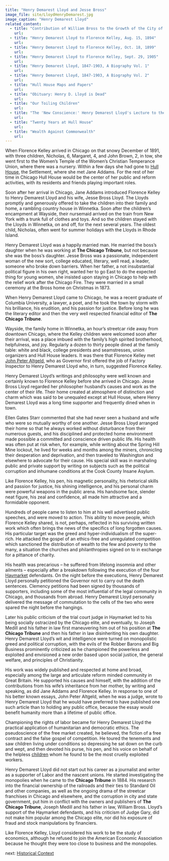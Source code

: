 ```yaml
---
title: "Henry Demarest Lloyd and Jesse Bross"
image_file: site/LloydHenryDemarest.jpg
image_caption: "Henry Demarest Lloyd"
related_content:
  - title: "Contribution of William Bross to the Growth of the City of Chicago"
    url:
  - title: "Henry Demarest Lloyd to Florence Kelley, Aug. 15, 1894"
    url:
  - title: "Henry Demarest Lloyd to Florence Kelley, Oct. 18, 1899"
    url:
  - title: "Henry Demarest Lloyd to Florence Kelley, Sept. 29, 1905"
    url:
  - title: "Henry Demarest Lloyd, 1847-1903, A Biography Vol. 1"
    url:
  - title: "Henry Demarest Lloyd, 1847-1903, A Biography Vol. 2"
    url:
  - title: "Hull House Maps and Papers"
    url:
  - title: "Obituary: Henry D. Lloyd is Dead"
    url:
  - title: "Our Toiling Children"
    url:
  - title: "The 'New Conscience:' Henry Demarest Lloyd's Lecture to the Ethical Culture Society"
    url:
  - title: "Twenty Years at Hull House"
    url:
  - title: "Wealth Against Commonwealth"
    url:
---
```

When Florence Kelley arrived in Chicago on that snowy December of 1891, with three children, Nicholas, 6, Margaret, 4, and John Brown, 2, in tow, she went first to the Women’s Temple of the Women’s Christian Temperance Union, where there was a nursery. Within a few days she had gone to [Hull House](/historical/hullhouse), the Settlement, where she met Jane Addams. For the rest of her time in Chicago Hull House would be the center of her public and reform activities, with its residents and friends playing important roles.

Soon after her arrival in Chicago, Jane Addams introduced Florence Kelley to Henry Demarest Lloyd and his wife, Jesse Bross Lloyd. The Lloyds promptly and generously offered to take the children into their family and home, a rambling country house in Winnetka. Soon after the children’s encampment at Wayside, their nursemaid arrived on the train from New York with a trunk full of clothes and toys. And so the children stayed with the Lloyds in Winnetka, on and off, for the next several years. The oldest child, Nicholas, often went for summer holidays with the Lloyds in Rhode Island.

Henry Demarest Lloyd was a happily married man. He married the boss’s daughter when he was working at __The Chicago Tribune__, but not because she was the boss’s daughter. Jesse Bross was a passionate, independent woman of the new sort, college educated, literary, well read, a leader, someone who broke down barriers. When her father, a not insubstantial political figure in his own right, wanted her to go East to do the expected thing for young women, she insisted upon staying in Chicago to help with the relief work after the Chicago Fire. They were married in a small ceremony at the Bross home on Christmas in 1873.

When Henry Demarest Lloyd came to Chicago, he was a recent graduate of Columbia University, a lawyer, a poet, and he took the town by storm with his brilliance, his erudition, and his passion for justice. Before long he was the literary editor and then the very well respected financial editor of __The Chicago Tribune__.

Wayside, the family home in Winnetka, an hour’s streetcar ride away from downtown Chicago, where the Kelley children were welcomed soon after their arrival, was a place imbued with the family’s high spirited brotherhood, helpfulness, and joy. Regularly a dozen to thirty people dined at the family table: white and black, college presidents and seamstresses, union organizers and Hull House leaders. It was there that Florence Kelley met [John Peter Altgeld](/historical/altgeld), who as Governor first offered the job of Factory Inspector to Henry Demarest Lloyd who, in turn, suggested Florence Kelley.

Henry Demarest Lloyd’s writings and philosophy were well known and certainly known to Florence Kelley before she arrived in Chicago. Jesse Bross Lloyd regarded her philosopher husband’s causes and work as the center of their life. Their home created at atmosphere of distinction and charm which was said to be unequaled except at Hull House, where Henry Demarest Lloyd was a long time supporter and frequently dined when in town.

Ellen Gates Starr commented that she had never seen a husband and wife who were so mutually worthy of one another. Jesse Bross Lloyd arranged their home so that he always worked without disturbance from their numerous guests, and his disciplined and protected home environment made possible a committed and conscience driven public life. His health was often put at risk when, for example, while writing about the Spring Hill Mine lockout, he lived for weeks and months among the miners, chronicling their desperation and deprivation, and then traveled to Washington and elsewhere to advocate for their cause. His special skill was in marshaling public and private support by writing on subjects such as the political corruption and inhumane conditions at the Cook County Insane Asylum.

Like Florence Kelley, his pen, his magnetic personality, his rhetorical skills and passion for justice, his shining intelligence, and his personal charm were powerful weapons in the public arena. His handsome face, slender neat figure, his zeal and confidence, all made him attractive and a formidable opponent.

Hundreds of people came to listen to him at his well advertised public speeches, and were moved to action. This ability to move people, which Florence Kelley shared, is not, perhaps, reflected in his surviving written work which often brings the news of the specifics of long forgotten causes. His particular target was the greed and hyper-individualism of the super-rich. He attacked the gospel of an ethics-free and unregulated competition which sanctioned the distribution of wealth to the few and poverty to the many, a situation the churches and philanthropies signed on to in exchange for a pittance of charity.

His health was precarious – he suffered from lifelong insomnia and other ailments – especially after a breakdown following the execution of the four [Haymarket](/historical/haymarket) defendants. On the night before the executions, Henry Demarest Lloyd personally petitioned the Governor not to carry out the death sentences. Clemency petitions had been signed by thousands of supporters, including some of the most influential of the legal community in Chicago, and thousands from abroad. Henry Demarest Lloyd personally delivered the message of commutation to the cells of the two who were spared the night before the hangings.

Later his public criticism of the trial court judge in Haymarket led to his being socially ostracized by the Chicago elite, and eventually, to Joseph Medill and his father in law first maneuvering him out of his position at __The Chicago Tribune__ and then his father in law disinheriting his own daughter. Henry Demarest Lloyd’s wit and intelligence were turned on monopolistic greed and political corruption, with the evils of the Robber Barons and Big Business prominently criticized as he championed the powerless and exploited and envisioned a new order based upon social justice, the general welfare, and principles of Christianity.

His work was widely published and respected at home and broad, especially among the large and articulate reform minded community in Great Britain. He supported his causes and himself, with the addition of the contributions from his wife’s inheritance from her mother, by writing and speaking, as did Jane Addams and Florence Kelley. In response to one of his better known essays, John Peter Altgeld, when he was a judge, wrote to Henry Demarest Lloyd that he would have preferred to have published one such article than to holding any public office, because the essay would benefit humanity more than a lifetime of public office.

Championing the rights of labor became for Henry Demarest Lloyd the practical application of humanitarian and democratic ethics. The pseudoscience of the free market created, he believed, the fiction of a free contract and the false gospel of competition. He toured the tenements and saw children living under conditions so depressing he sat down on the curb and wept, and then devoted his purse, his pen, and his voice on behalf of the helpless [children](/historical/childern) whom he found to be the most cruelly exploited workers.

Henry Demarest Lloyd did not start out his career as a journalist and writer as a supporter of Labor and the nascent unions. He started investigating the monopolies when he came to the __Chicago Tribune__ in 1884. His research into the financial ownership of the railroads and their ties to Standard Oil and other companies, as well as the ongoing drama of the streetcar franchises in Chicago and elsewhere, and the corruption in city and state government, put him in conflict with the owners and publishers of __The Chicago Tribune__, Joseph Medill and his father in law, William Bross. Lloyd’s support of the Haymarket defendants, and his criticism of Judge Gary, did not make him popular among the Chicago elite, nor did his exposure of fraud and stock manipulations by financiers.

Like Florence Kelley, Lloyd considered his work to be the study of economics, although he refused to join the American Economic Association because he thought they were too close to business and the monopolies.


next:  [Historical Context](/historical)
